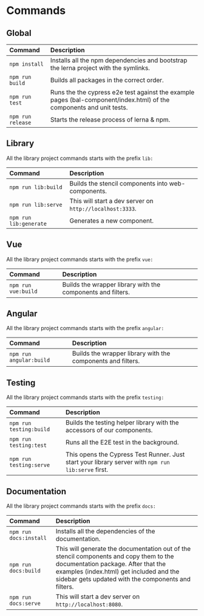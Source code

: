 # Commands

## Global

| Command           | Description                                                                                                          |
| :---------------- | :------------------------------------------------------------------------------------------------------------------- |
| `npm install`     | Installs all the npm dependencies and bootstrap the lerna project with the symlinks.                                 |
| `npm run build`   | Builds all packages in the correct order.                                                                            |
| `npm run test`    | Runs the the cypress e2e test against the example pages (bal-component/index.html) of the components and unit tests. |
| `npm run release` | Starts the release process of lerna & npm.                                                                           |

## Library

All the library project commands starts with the prefix `lib:`

| Command                | Description                                              |
| :--------------------- | :------------------------------------------------------- |
| `npm run lib:build`    | Builds the stencil components into web-components.       |
| `npm run lib:serve`    | This will start a dev server on `http://localhost:3333`. |
| `npm run lib:generate` | Generates a new component.                               |

## Vue

All the library project commands starts with the prefix `vue:`

| Command             | Description                                                 |
| :------------------ | :---------------------------------------------------------- |
| `npm run vue:build` | Builds the wrapper library with the components and filters. |

## Angular

All the library project commands starts with the prefix `angular:`

| Command                 | Description                                                 |
| :---------------------- | :---------------------------------------------------------- |
| `npm run angular:build` | Builds the wrapper library with the components and filters. |

## Testing

All the library project commands starts with the prefix `testing:`

| Command                 | Description                                                                                        |
| :---------------------- | :------------------------------------------------------------------------------------------------- |
| `npm run testing:build` | Builds the testing helper library with the accessors of our components.                            |
| `npm run testing:test`  | Runs all the E2E test in the background.                                                           |
| `npm run testing:serve` | This opens the Cypress Test Runner. Just start your library server with `npm run lib:serve` first. |

## Documentation

All the library project commands starts with the prefix `docs:`

| Command                | Description                                                                                                                                                                                                                    |
| :--------------------- | :----------------------------------------------------------------------------------------------------------------------------------------------------------------------------------------------------------------------------- |
| `npm run docs:install` | Installs all the dependencies of the documentation.                                                                                                                                                                            |
| `npm run docs:build`   | This will generate the documentation out of the stencil components and copy them to the documentation package. After that the examples (index.html) get included and the sidebar gets updated with the components and filters. |
| `npm run docs:serve`   | This will start a dev server on `http://localhost:8080`.                                                                                                                                                                       |
